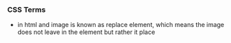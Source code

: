### CSS Terms
- in html and image is known as replace element, which means the image does not leave in the element but rather it place